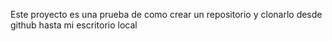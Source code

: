 Este proyecto es una prueba de como crear un repositorio y clonarlo desde github hasta mi escritorio local